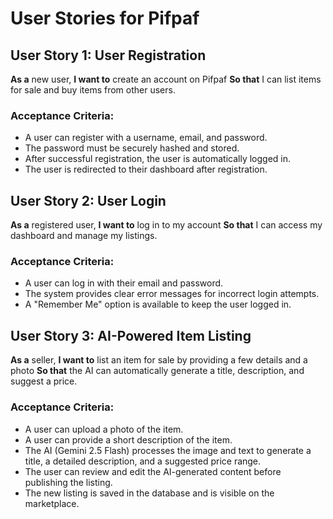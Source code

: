 # User Stories for Pifpaf

## User Story 1: User Registration

**As a** new user,
**I want to** create an account on Pifpaf
**So that** I can list items for sale and buy items from other users.

### Acceptance Criteria:

* A user can register with a username, email, and password.
* The password must be securely hashed and stored.
* After successful registration, the user is automatically logged in.
* The user is redirected to their dashboard after registration.

## User Story 2: User Login

**As a** registered user,
**I want to** log in to my account
**So that** I can access my dashboard and manage my listings.

### Acceptance Criteria:

* A user can log in with their email and password.
* The system provides clear error messages for incorrect login attempts.
* A "Remember Me" option is available to keep the user logged in.

## User Story 3: AI-Powered Item Listing

**As a** seller,
**I want to** list an item for sale by providing a few details and a photo
**So that** the AI can automatically generate a title, description, and suggest a price.

### Acceptance Criteria:

* A user can upload a photo of the item.
* A user can provide a short description of the item.
* The AI (Gemini 2.5 Flash) processes the image and text to generate a title, a detailed description, and a suggested price range.
* The user can review and edit the AI-generated content before publishing the listing.
* The new listing is saved in the database and is visible on the marketplace.
